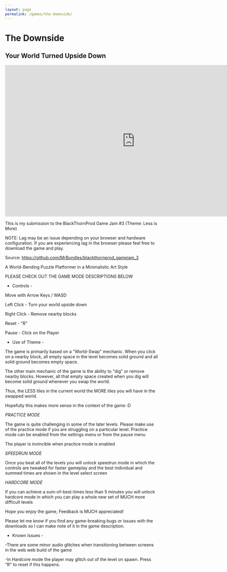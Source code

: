```yaml
---
layout: page
permalink: /games/the-downside/
---
```

<html>
	<h1 class="game-page-title">The Downside</h1>
	<h2 class="game-page-subtitle">Your World Turned Upside Down</h2>
	<iframe frameborder="0" src="https://itch.io/embed-upload/3272418?color=CB324E" allowfullscreen="" width="854" height="500"><a href="https://mrbundles.itch.io/the-downside">Play The Downside on itch.io</a></iframe>
</html>

This is my submission to the  BlackThornProd Game Jam #3 (Theme: Less is More)

NOTE: Lag may be an issue depending on your browser and hardware configuration. If you are experiencing lag in the browser please feel free to download the game and play.

Source: https://github.com/MrBundles/blackthornprod_gamejam_3

A World-Bending Puzzle Platformer in a Minimalistic Art Style

PLEASE CHECK OUT THE GAME MODE DESCRIPTIONS BELOW



- Controls -

Move with Arrow Keys / WASD

Left Click - Turn your world upside down

Right Click - Remove nearby blocks

Reset - "R"

Pause - Click on the Player



- Use of Theme -

The game is primarily based on a "World-Swap" mechanic. When you click on a nearby block, all empty space in the level becomes solid ground and all solid ground becomes empty space.

The other main mechanic of the game is the ability to "dig" or remove nearby blocks. However, all that empty space created when you dig will become solid ground whenever you swap the world.

Thus, the LESS tiles in the current world the MORE tiles you will have in the swapped world.

Hopefully this makes more sense in the context of the game :D



*PRACTICE MODE*

The game is quite challenging in some of the later levels. Please make use of the practice mode if you are struggling on a particular level. Practice mode can be enabled from the settings menu or from the pause menu

The player is invincible when practice mode is enabled



*SPEEDRUN MODE*

Once you beat all of the levels you will unlock speedrun mode in which the controls are tweaked for faster gameplay and the best individual and summed times are shown in the level select screen



*HARDCORE MODE*

If you can achieve a sum-of-best-times less than 5 minutes you will unlock hardcore mode in which you can play a whole new set of MUCH more difficult levels



Hope you enjoy the game, Feedback is MUCH appreciated!

Please let me know if you find any game-breaking bugs or issues with the downloads so I can make note of it in the game description.



- Known Issues -

-There are some minor audio glitches when transitioning between screens in the web web build of the game

-In Hardcore mode the player may glitch out of the level on spawn. Press "R" to reset if this happens.
